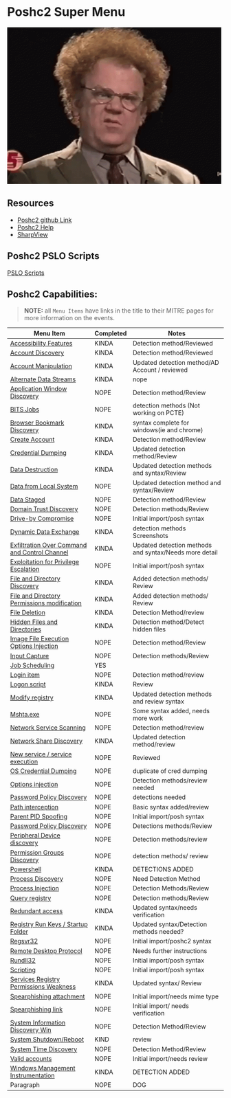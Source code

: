 # Poshc2 Super Menu 

![confusion](../Resources/gifs/confused-no.gif)


## Resources
- [Poshc2 github Link](https://github.com/nettitude/PoshC2)  
- [Poshc2 Help](poshC2_help_v8.md)
- [SharpView](https://github.com/tevora-threat/SharpView)

## Poshc2 PSLO Scripts

[PSLO Scripts](Poshc2/pslo_scripts/README.md)

## Poshc2 Capabilities:
> **NOTE:** all `Menu Items` have links in the title to their MITRE pages for more information on the events.  

| Menu Item                                                                                                      | Completed | Notes                                                  |
|----------------------------------------------------------------------------------------------------------------|-----------|--------------------------------------------------------|
| [Accessibility Features](instructions/Accessibility_features.md)                                               | KINDA     | Detection method/Reviewed                              |
| [Account Discovery](instructions/Account_Discovery.md)                                                         | KINDA     | Detection method/Reviewed                              |
| [Account Manipulation](instructions/Account_manipulation.md)                                                   | KINDA     | Updated detection method/AD Account / reviewed         |
| [Alternate Data Streams](/Poshc2/instructions/Alternate_Data_Streams.md)                                       | KINDA     | nope                                                   |
| [Application Window Discovery](instructions/Application_windows_discorvery.md)                                 | NOPE      | Detection method/Review                                |
| [BITS Jobs](instructions/BITS_Jobs.md)                                                                         | NOPE      | detection methods (Not working on PCTE)                |
| [Browser Bookmark Discovery](instructions/Browser_bookmark_discovery.md)                                       | KINDA      | syntax complete for windows(ie and chrome)             |
| [Create Account](instructions/Create_account.md)                                                               | KINDA      | Detection method/Review                                |
| [Credential Dumping](instructions/Credential_Dumping.md)                                                       | KINDA     | Updated detection method/Review                        |
| [Data Destruction](instructions/Data_destruction.md)                                                           | KINDA     | Updated detection methods and syntax/Review            |
| [Data from Local System](instructions/Data_from_local_system.md)                                               | NOPE      | Updated detection method and syntax/Review             |
| [Data Staged](instructions/Data_Staged.md)                                                                     | NOPE      | Detection method/Review                                |
| [Domain Trust Discovery](/Poshc2/instructions/Domain_Trust_Discovery.md)                                       | NOPE      | Detection methods/Review                               |
| [Drive-by Compromise](/Poshc2/instructions/Drive-by_compromise.md)                                             | NOPE      | Initial import/posh syntax                             |
| [Dynamic Data Exchange](instructions/Dynamic_Data_Exchange.md)                                                 | KINDA     | detection methods Screenshots                          |
| [Exfiltration Over Command and Control Channel](instructions/Exfiltration_over_command_and_control_channel.md) | KINDA     | Updated detection methods and syntax/Needs more detail |
| [Exploitation for Privilege Escalation](instructions/Exploitation_for_privilege_escalation.md)                 | NOPE      | Initial import/posh syntax                             |
| [File and Directory Discovery](instructions/FIle_and_directory_discovery.md)                                   | KINDA     | Added detection methods/ Review                        |
| [File and Directory Permissions modification](instructions/File_And_Directory_Permissions_Modification.md)     | KINDA     | Added detection methods/ Review                        |
| [File Deletion](instructions/File_deletion.md)                                                                 | KINDA      | Detection Method/review                                |
| [Hidden Files and Directories](instructions/Hidden_files_and_directories.md)                                   | KINDA      | Detection method/Detect hidden files                   |
| [Image File Execution Options Injection](/Poshc2/instructions/Image_file_execution_options_injection.md)       | NOPE      | Detection method/Review                                |
| [Input Capture](/Poshc2/instructions/Input_capture.md)                                                         | NOPE      | Detection methods/Review                               |
| [Job Scheduling](instructions/Job_Scheduling.md)                                                               | YES       |                                                        |
| [Login item](instructions/Login_item.md)                                                                       | NOPE      | Detection method/review                                |
| [Logon script](instructions/Logon_Scripts.md)                                                                  | KINDA      | Review                            |
| [Modify registry](instructions/Modify_registry.md)                                                             | KINDA      | Updated detection methods and review syntax                        |
| [Mshta.exe](instructions/MSHTA.MD)                                                                             | NOPE      | Some syntax added, needs more work                     |
| [Network Service Scanning](/Poshc2/instructions/Network_Service_scanning.md)                                   | NOPE      | Detection method/review                                |
| [Network Share Discovery](instructions/Network_share_discovery.md)                                             | KINDA     | Updated detection method/review                        |
| [New service / service execution](instructions/New_Service_Server_Execution.md)                                | NOPE      | Reviewed                                               |
| [OS Credential Dumping](instructions/Credential_Dumping.md)                                                    | NOPE      | duplicate of cred dumping                              |
| [Options injection](instructions/Options_injection.md)                                                         | NOPE      | Detection methods/review needed                        |
| [Password Policy Discovery](instructions/Password_policy_discovery.md)                                         | NOPE      | detections needed                                      |
| [Path interception](instructions/Path_Interception.md)                                                         | NOPE      | Basic syntax added/review                              |
| [Parent PID Spoofing](instructions/Parent_PID_spoofing.md)                                                     | NOPE      | Initial import/posh syntax                             |
| [Password Policy Discovery](/Poshc2/instructions/Password_policy_discovery.md)                                 | NOPE      | Detections methods/Review                              |
| [Peripheral Device discovery](instructions/Peripheral_Device_Discovery.md)                                     | NOPE      | Detection methods/review                               |
| [Permission Groups Discovery](/Poshc2/instructions/Permission_groups_discovery.md)                             | NOPE      | detection methods/ review                              |
| [Powershell](instructions/PowerShell.md)                                                                       | KINDA     | DETECTIONS ADDED                                       |
| [Process Discovery](instructions/Process_Discovery.md)                                                         | NOPE      | Need Detection Method                                  |
| [Process Injection](instructions/Process_injection.md)                                                         | NOPE      | Detection Methods/Review                               |
| [Query registry](instructions/Query_Registry.md)                                                               | NOPE      | Detection methods/Review                               |
| [Redundant access](instructions/Reduntant_access.md)                                                           | KINDA     | Updated syntax/needs verification                      |
| [Registry Run Keys / Startup Folder](instructions/Registry_run_keys_startup_folder.md)                         | KINDA     | Updated syntax/Detection methods needed?               |
| [Regsvr32](/Poshc2/instructions/Regsvr32.md)                                                                   | NOPE      | Initial import/poshc2 syntax                           |
| [Remote Desktop Protocol](instructions/Remote_desktop_protocol.md)                                             | NOPE      | Needs further instructions                             |
| [Rundll32](instructions/Rundll32.md)                                                                           | NOPE      | Initial import/posh syntax                             |
| [Scripting](instructions/Scripting.md)                                                                         | NOPE      | Initial import/posh syntax                             |
| [Services Registry Permissions Weakness](instructions/Service_registry_permissions_weakness.md)                | KINDA      | Updated syntax/ Review                                         |
| [Spearphishing attachment](instructions/Spearfishing_attachment.md)                                            | NOPE      | Initial import/needs mime type                         |
| [Spearphishing link](instructions/Spearfishing_Link.md)                                                        | NOPE      | Initial import/ needs verification                     |
| [System Information Discovery Win](/Poshc2/instructions/System_Information%20_Discovery_Win.md)                | NOPE      | Detection Method/Review                                |
| [System Shutdown/Reboot](instructions/System_shutdown_reboot.md)                                               | KIND     | review                                       |
| [System Time Discovery](instructions/System_time_discovery.md)                                                 | NOPE      | Detection Method/Review                                |
| [Valid accounts](instructions/Valid_accounts.md)                                                               | NOPE      | Initial import/needs review                            |
| [Windows Management Instrumentation](instructions/Windows_Managment_Instrumentation.md)                        | KINDA     | DETECTION ADDED                                        |
| Paragraph                                                                                                      | NOPE      | DOG                                                    |
